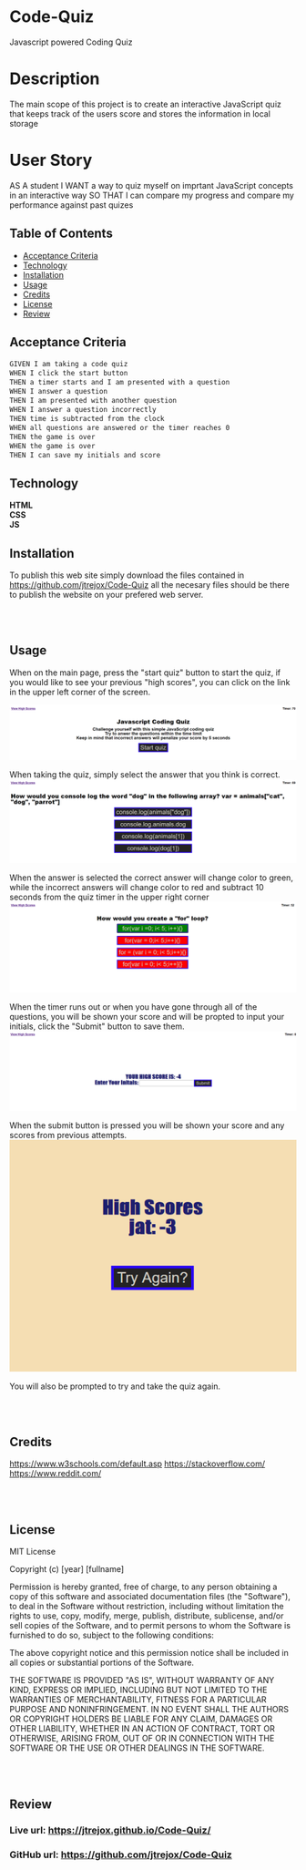 # Code-Quiz
Javascript powered Coding Quiz


# Description
The main scope of this project is to create an interactive JavaScript quiz that keeps track of the users score and stores the information in local storage

# User Story
AS A student
I WANT a way to quiz myself on imprtant JavaScript concepts in an interactive way
SO THAT I can compare my progress and compare my performance against past quizes

## Table of Contents
* [Acceptance Criteria](#Acceptance)
* [Technology](#Technology)
* [Installation](#Installation)
* [Usage](#Usage)
* [Credits](#Credits)
* [License](#License)
* [Review](#Review)


## Acceptance Criteria

```
GIVEN I am taking a code quiz
WHEN I click the start button
THEN a timer starts and I am presented with a question
WHEN I answer a question
THEN I am presented with another question
WHEN I answer a question incorrectly
THEN time is subtracted from the clock
WHEN all questions are answered or the timer reaches 0
THEN the game is over
WHEN the game is over
THEN I can save my initials and score
```

## Technology

**HTML**
<br>
**CSS**
<br>
**JS**

## Installation

To publish this web site simply download the files contained in https://github.com/jtrejox/Code-Quiz all the necesary files should be there to publish the website on your prefered web server.

<br>
<br>

## Usage

When on the main page, press the "start quiz" button to start the quiz, if you would like to see your previous "high scores", you can click on the link in the upper left corner of the screen.

![alt text](./resources/Main_Page.png)

When taking the quiz, simply select the answer that you think is correct.
![alt text](./resources/quiz.png)

When the answer is selected the correct answer will change color to green, while the incorrect answers will change color to red and subtract 10 seconds from the quiz timer in the upper right corner
![alt text](./resources/quiz-selected.png)

When the timer runs out or when you have gone through all of the questions, you will be shown your score and will be propted to input your initials, click the "Submit" button to save them.
![alt text](./resources/quiz-end.png)

When the submit button is pressed you will be shown your score and any scores from previous attempts.
![alt text](./resources/hs.png)

You will also be prompted to try and take the quiz again.


<Br>
<Br>

## Credits

https://www.w3schools.com/default.asp
https://stackoverflow.com/
https://www.reddit.com/

<Br>
<Br>



## License
MIT License

Copyright (c) [year] [fullname]

Permission is hereby granted, free of charge, to any person obtaining a copy
of this software and associated documentation files (the "Software"), to deal
in the Software without restriction, including without limitation the rights
to use, copy, modify, merge, publish, distribute, sublicense, and/or sell
copies of the Software, and to permit persons to whom the Software is
furnished to do so, subject to the following conditions:

The above copyright notice and this permission notice shall be included in all
copies or substantial portions of the Software.

THE SOFTWARE IS PROVIDED "AS IS", WITHOUT WARRANTY OF ANY KIND, EXPRESS OR
IMPLIED, INCLUDING BUT NOT LIMITED TO THE WARRANTIES OF MERCHANTABILITY,
FITNESS FOR A PARTICULAR PURPOSE AND NONINFRINGEMENT. IN NO EVENT SHALL THE
AUTHORS OR COPYRIGHT HOLDERS BE LIABLE FOR ANY CLAIM, DAMAGES OR OTHER
LIABILITY, WHETHER IN AN ACTION OF CONTRACT, TORT OR OTHERWISE, ARISING FROM,
OUT OF OR IN CONNECTION WITH THE SOFTWARE OR THE USE OR OTHER DEALINGS IN THE
SOFTWARE.

<br><br>

## Review

### Live url: https://jtrejox.github.io/Code-Quiz/
### GitHub url: https://github.com/jtrejox/Code-Quiz
